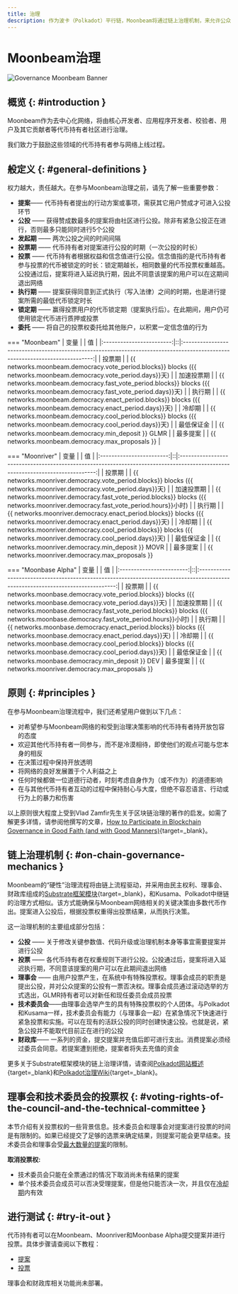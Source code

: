 ```yaml
---
title: 治理
description: 作为波卡（Polkadot）平行链，Moonbeam将通过链上治理机制，来允许公众进行权重投票。
---
```


# Moonbeam治理

![Governance Moonbeam Banner](/images/learn/features/governance/governance-overview-banner.png)

## 概览 {: #introduction } 

Moonbeam作为去中心化网络，将由核心开发者、应用程序开发者、校验者、用户及其它贡献者等代币持有者社区进行治理。

我们致力于鼓励这些领域的代币持有者参与网络上线过程。

## 般定义 {: #general-definitions } 

权力越大，责任越大。在参与Moonbeam治理之前，请先了解一些重要参数：

 - **提案**—— 代币持有者提出的行动方案或事项，需获其它用户赞成才可进入公投环节
 - **公投** —— 获得赞成数最多的提案将由社区进行公投。除非有紧急公投正在进行，否则最多只能同时进行5个公投
 - **发起期** —— 两次公投之间的时间间隔
 - **投票期** —— 代币持有者对提案进行公投的时期（一次公投的时长）
- **投票** —— 代币持有者根据权益和信念值进行公投。信念值指的是代币持有者参与投票的代币被锁定的时长：锁定期越长，相同数量的代币投票权重越高。公投通过后，提案将进入延迟执行期，因此不同意该提案的用户可以在这期间退出网络
 - **执行期** —— 提案获得同意到正式执行（写入法律）之间的时期，也是进行提案所需的最低代币锁定时长
 - **锁定期** —— 赢得投票用户的代币锁定期（提案执行后）。在此期间，用户仍可使用锁定代币进行质押或投票
 - **委托** —— 将自己的投票权委托给其他账户，以积累一定信念值的行为

=== "Moonbeam"
    |         变量         |  |                                                            值                                                             |
    |:------------------------:|::|:----------------------------------------------------------------------------------------------------------------------------:|
    |      投票期       |  |     {{ networks.moonbeam.democracy.vote_period.blocks}} blocks ({{ networks.moonbeam.democracy.vote_period.days}}天)      |
    | 加速投票期 |  | {{ networks.moonbeam.democracy.fast_vote_period.blocks}} blocks ({{ networks.moonbeam.democracy.fast_vote_period.days}}天) |
    |     执行期     |  |     {{ networks.moonbeam.democracy.enact_period.blocks}} blocks ({{ networks.moonbeam.democracy.enact_period.days}}天)     |
    |     冷却期      |  |     {{ networks.moonbeam.democracy.cool_period.blocks}} blocks ({{ networks.moonbeam.democracy.cool_period.days}}天)      |
    |     最低保证金      |  |                                      {{ networks.moonbeam.democracy.min_deposit }} GLMR                                      |
    |    最多提案     |  |                                       {{ networks.moonbeam.democracy.max_proposals }}                                        |

=== "Moonriver"
    |         变量         |  |                                                             值                                                              |
    |:------------------------:|::|:------------------------------------------------------------------------------------------------------------------------------:|
    |      投票期       |  |     {{ networks.moonriver.democracy.vote_period.blocks}} blocks ({{ networks.moonriver.democracy.vote_period.days}}天)      |
    | 加速投票期 |  | {{ networks.moonriver.democracy.fast_vote_period.blocks}} blocks ({{ networks.moonriver.democracy.fast_vote_period.hours}}小时) |
    |     执行期     |  |     {{ networks.moonriver.democracy.enact_period.blocks}} blocks ({{ networks.moonriver.democracy.enact_period.days}}天)     |
    |     冷却期      |  |     {{ networks.moonriver.democracy.cool_period.blocks}} blocks ({{ networks.moonriver.democracy.cool_period.days}}天)      |
    |     最低保证金      |  |                                      {{ networks.moonriver.democracy.min_deposit }} MOVR                                       |
    |    最多提案     |  |                                       {{ networks.moonriver.democracy.max_proposals }}    

=== "Moonbase Alpha"
    |         变量         |  |                                                              值                                                              |
    |:------------------------:|::|:-------------------------------------------------------------------------------------------------------------------------------:|
    |      投票期       |  |       {{ networks.moonbase.democracy.vote_period.blocks}} blocks ({{ networks.moonbase.democracy.vote_period.days}}天)       |
    | 加速投票期 |  | {{ networks.moonbase.democracy.fast_vote_period.blocks}} blocks ({{ networks.moonbase.democracy.fast_vote_period.hours}}小时) |
    |     执行期     |  |      {{ networks.moonbase.democracy.enact_period.blocks}} blocks ({{ networks.moonbase.democracy.enact_period.days}}天)       |
    |     冷却期      |  |       {{ networks.moonbase.democracy.cool_period.blocks}} blocks ({{ networks.moonbase.democracy.cool_period.days}}天)       |
    |     最低保证金      |  |                                        {{ networks.moonbase.democracy.min_deposit }} DEV 
    |    最多提案     |  |                                       {{ networks.moonriver.democracy.max_proposals }}        

## 原则 {: #principles } 

在参与Moonbeam治理流程中，我们还希望用户做到以下几点：

 - 对希望参与Moonbeam网络的和受到治理决策影响的代币持有者持开放包容的态度
 - 欢迎其他代币持有者一同参与，而不是冷漠相待，即使他们的观点可能与您本身的相反
 - 在决策过程中保持开放透明
 - 将网络的良好发展置于个人利益之上
 - 任何时候都做一位道德行动者，时刻考虑自身作为（或不作为）的道德影响
 - 在与其他代币持有者互动的过程中保持耐心与大度，但绝不容忍语言、行动或行为上的暴力和伤害

以上原则很大程度上受到Vlad Zamfir先生关于区块链治理的著作的启发。如需了解更多详情，请参阅他撰写的文章，[How to Participate in Blockchain Governance in Good Faith (and with Good Manners)](https://medium.com/@Vlad_Zamfir/how-to-participate-in-blockchain-governance-in-good-faith-and-with-good-manners-bd4e16846434){target=_blank}。

## 链上治理机制 {: #on-chain-governance-mechanics } 

Moonbeam的“硬性”治理流程将由链上流程驱动，并采用由民主权利、理事会、财政库组成的[Substrate框架模块](/resources/glossary/#substrate-frame-pallets){target=_blank}，和Kusama、Polkadot中继链的治理方式相似。该方式能确保与Moonbeam网络相关的关键决策由多数代币作出。提案进入公投后，根据投票权重得出投票结果，从而执行决策。

这一治理机制的主要组成部分包括：

 - **公投** —— 关于修改关键参数值、代码升级或治理机制本身等事宜需要提案并进行公投
 - **投票** —— 各代币持有者在权重规则下进行公投。公投通过后，提案将进入延迟执行期，不同意该提案的用户可以在此期间退出网络
 - **理事会** —— 由用户投票产生，在系统中有特殊投票权。理事会成员的职责是提出公投，并对公众提案的公投有一票否决权。理事会成员通过滚动选举的方式选出，GLMR持有者可以对新任和现任委员会成员投票
 - **技术委员会**——由理事会选举产生的具有特殊投票权的个人团体。与Polkadot和Kusama一样，技术委员会有能力（与理事会一起）在紧急情况下快速进行紧急投票和实施。可以在现有的活跃公投的同时创建快速公投。也就是说，紧急公投并不能取代目前正在进行的公投
 - **财政库**—— 一系列的资金，提交提案并充值后即可进行支出。消费提案必须经过委员会同意。若提案遭到拒绝，提案者将失去充值的资金

更多关于Substrate框架模块的链上治理详情，请查阅[Polkadot网站概述](https://polkadot.network/a-walkthrough-of-polkadots-governance/){target=_blank}和[Polkadot治理Wiki](https://wiki.polkadot.network/docs/learn-governance){target=_blank}。

## 理事会和技术委员会的投票权 {: #voting-rights-of-the-council-and-the-technical-committee } 

本节介绍有关投票权的一些背景信息。技术委员会和理事会对提案进行投票的时间是有限制的。如果已经提交了足够的选票来确定结果，则提案可能会更早结束。技​​术委员会和理事会受[最大数量的提案](#quick-reference)的限制。

**取消投票权:**

 - 技术委员会只能在全票通过的情况下取消尚未有结果的提案
 - 单个技术委员会成员可以否决受理提案，但是他只能否决一次，并且仅在[冷却期](#quick-reference)内有效

## 进行测试 {: #try-it-out } 

代币持有者可以在Moonbeam、Moonriver和Moonbase Alpha提交提案并进行投票。具体步骤请查阅以下教程：

 - [提案](/governance/proposals/)
 - [投票](/governance/voting/)

理事会和财政库相关功能尚未部署。

